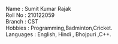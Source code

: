Name : Sumit Kumar Rajak  
Roll No : 210122059  
Branch : CST  
Hobbies : Programming,Badminton,Cricket.  
Languages : English, Hindi , Bhojpuri ,C++.
